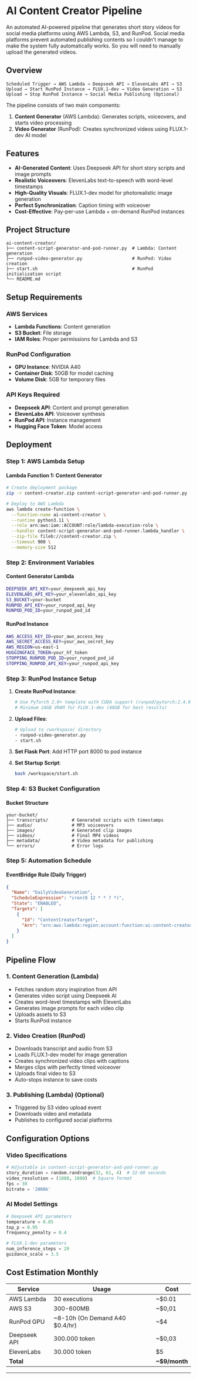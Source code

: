 # AI Content Creator Pipeline

An automated AI-powered pipeline that generates short story videos for social media platforms using AWS Lambda, S3, and RunPod.
Social media platforms prevent automated publishing contents so I couldn't manage to make the system fully automatically works. So you will need to manually upload the generated videos.

## Overview

```
Scheduled Trigger → AWS Lambda → Deepseek API → ElevenLabs API → S3 Upload → Start RunPod Instance → FLUX.1-dev → Video Generation → S3 Upload → Stop RunPod Instance → Social Media Publishing (Optional)
```

The pipeline consists of two main components:

1. **Content Generator** (AWS Lambda): Generates scripts, voiceovers, and starts video processing
2. **Video Generator** (RunPod): Creates synchronized videos using FLUX.1-dev AI model

## Features

- **AI-Generated Content**: Uses Deepseek API for short story scripts and image prompts
- **Realistic Voiceovers**: ElevenLabs text-to-speech with word-level timestamps
- **High-Quality Visuals**: FLUX.1-dev model for photorealistic image generation
- **Perfect Synchronization**: Caption timing with voiceover
- **Cost-Effective**: Pay-per-use Lambda + on-demand RunPod instances

## Project Structure

```
ai-content-creator/
├── content-script-generator-and-pod-runner.py  # Lambda: Content generation
├── runpod-video-generator.py                   # RunPod: Video creation
├── start.sh                                    # RunPod initialization script
└── README.md
```

## Setup Requirements

### AWS Services
- **Lambda Functions**: Content generation
- **S3 Bucket**: File storage
- **IAM Roles**: Proper permissions for Lambda and S3

### RunPod Configuration
- **GPU Instance**: NVIDIA A40
- **Container Disk**: 50GB for model caching
- **Volume Disk**: 5GB for temporary files

### API Keys Required
- **Deepseek API**: Content and prompt generation
- **ElevenLabs API**: Voiceover synthesis
- **RunPod API**: Instance management
- **Hugging Face Token**: Model access

## Deployment

### Step 1: AWS Lambda Setup

#### Lambda Function 1: Content Generator
```bash
# Create deployment package
zip -r content-creator.zip content-script-generator-and-pod-runner.py

# Deploy to AWS Lambda
aws lambda create-function \
  --function-name ai-content-creator \
  --runtime python3.11 \
  --role arn:aws:iam::ACCOUNT:role/lambda-execution-role \
  --handler content-script-generator-and-pod-runner.lambda_handler \
  --zip-file fileb://content-creator.zip \
  --timeout 900 \
  --memory-size 512
```

### Step 2: Environment Variables

#### Content Generator Lambda
```bash
DEEPSEEK_API_KEY=your_deepseek_api_key
ELEVENLABS_API_KEY=your_elevenlabs_api_key
S3_BUCKET=your-bucket
RUNPOD_API_KEY=your_runpod_api_key
RUNPOD_POD_ID=your_runpod_pod_id
```

#### RunPod Instance
```bash
AWS_ACCESS_KEY_ID=your_aws_access_key
AWS_SECRET_ACCESS_KEY=your_aws_secret_key
AWS_REGION=us-east-1
HUGGINGFACE_TOKEN=your_hf_token
STOPPING_RUNPOD_POD_ID=your_runpod_pod_id
STOPPING_RUNPOD_API_KEY=your_runpod_api_key
```

### Step 3: RunPod Instance Setup

1. **Create RunPod Instance**:
   ```bash
   # Use PyTorch 2.0+ template with CUDA support (runpod/pytorch:2.4.0-py3.11-cuda12.4.1-devel-ubuntu22.04)
   # Minimum 24GB VRAM for FLUX.1-dev (48GB for best results)
   ```

2. **Upload Files**:
   ```bash
   # Upload to /workspace/ directory
   - runpod-video-generator.py
   - start.sh
   ```
3. **Set Flask Port**:
   Add HTTP port 8000 to pod instance

4. **Set Startup Script**:
   ```bash
   bash /workspace/start.sh
   ```

### Step 4: S3 Bucket Configuration

#### Bucket Structure
```
your-bucket/
├── transcripts/         # Generated scripts with timestamps
├── audio/               # MP3 voiceovers
├── images/              # Generated clip images
├── videos/              # Final MP4 videos
├── metadata/            # Video metadata for publishing
└── errors/              # Error logs
```

### Step 5: Automation Schedule

#### EventBridge Rule (Daily Trigger)
```json
{
  "Name": "DailyVideoGeneration",
  "ScheduleExpression": "cron(0 12 * * ? *)",
  "State": "ENABLED",
  "Targets": [
    {
      "Id": "ContentCreatorTarget",
      "Arn": "arn:aws:lambda:region:account:function:ai-content-creator"
    }
  ]
}
```

## Pipeline Flow

### 1. Content Generation (Lambda)
- Fetches random story inspiration from API
- Generates video script using Deepseek AI
- Creates word-level timestamps with ElevenLabs
- Generates image prompts for each video clip
- Uploads assets to S3
- Starts RunPod instance

### 2. Video Creation (RunPod)
- Downloads transcript and audio from S3
- Loads FLUX.1-dev model for image generation
- Creates synchronized video clips with captions
- Merges clips with perfectly timed voiceover
- Uploads final video to S3
- Auto-stops instance to save costs

### 3. Publishing (Lambda) (Optional)
- Triggered by S3 video upload event
- Downloads video and metadata
- Publishes to configured social platforms

## Configuration Options

### Video Specifications
```python
# Adjustable in content-script-generator-and-pod-runner.py
story_duration = random.randrange(32, 61, 4)  # 32-60 seconds
video_resolution = (1080, 1080)  # Square format
fps = 30
bitrate = '2000k'
```

### AI Model Settings
```python
# Deepseek API parameters
temperature = 0.85
top_p = 0.95
frequency_penalty = 0.4

# FLUX.1-dev parameters
num_inference_steps = 20
guidance_scale = 3.5
```

## Cost Estimation Monthly

| Service | Usage | Cost |
|---------|-------|------|
| AWS Lambda | 30 executions | ~$0.01 |
| AWS S3 | 300-600MB | ~$0,01 |
| RunPod GPU | ~8-10h (On Demand A40 $0.4/hr) | ~$4 | 
| Deepseek API | 300.000 token | ~$0,03 |
| ElevenLabs | 30.000 token | $5 |
| **Total** | | **~$9/month** |

---